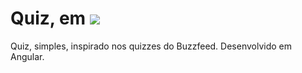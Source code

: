 # Quiz, em <img src="https://img.shields.io/badge/Angular-DD0031?style=for-the-badge&logo=angular&logoColor=white"></img>

Quiz, simples, inspirado nos quizzes do Buzzfeed. Desenvolvido em Angular.
